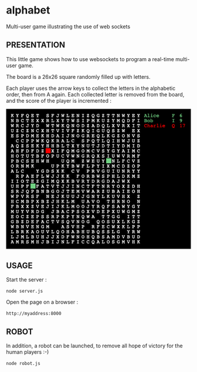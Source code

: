 # alphabet
Multi-user game illustrating the use of web sockets


## PRESENTATION

This little game shows how to use websockets to program
a real-time multi-user game.

The board is a 26x26 square randomly filled up with letters.

Each player uses the arrow keys to collect the letters
in the alphabetic order, then from A again.
Each collected letter is removed from the board, and the
score of the player is incremented :

![screenshot.png](screenshot.png)

## USAGE

Start the server :
```
node server.js
```

Open the page on a browser :
```
http://myaddress:8000
```

## ROBOT

In addition, a robot can be launched, to remove all hope of
victory for the human players :-)

```
node robot.js
```
